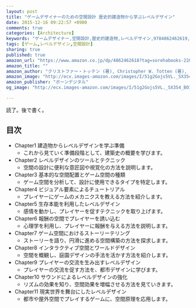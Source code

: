 ```yaml
---
layout: post
title: "ゲームデザイナーのための空間設計 歴史的建造物から学ぶレベルデザイン"
date: 2015-12-16 09:22:57 +0900
comments: true
categories: [Architecture]
keywords: "ゲームデザイナー,空間設計,歴史的建造物,レベルデザイン,9784862462619,4862462618"
tags: [ゲーム,レベルデザイン,空間設計]
sharing: true
published: true
amazon_url: "https://www.amazon.co.jp/dp/4862462618?tag=sorehabooks-22&camp=243&creative=1615&linkCode=as1&creativeASIN=4862462618&adid=04EF8TRJSYX0DMYFBR4S&"
amazon_title: ""
amazon_author: "クリストファー・トッテン (著), Christopher W. Totten (著), 渡邉 淳矢 (編集), 株式会社Bスプラウト (翻訳)"
amazon_image: "http://ecx.images-amazon.com/images/I/51g2Gojs5VL._SX354_BO1,SS300.jpg"
amazon_publisher: "ボーンデジタル"
og_image: "http://ecx.images-amazon.com/images/I/51g2Gojs5VL._SX354_BO1,SS300.jpg"

---
```


読了。後で書く。

<!-- more -->

## 目次

- Chapter1 建造物からレベルデザインを学ぶ準備
  - これから見ていく準備段階として、建築史の概要を学びます。
- Chapter2 レベルデザインのツールとテクニック
  - 空間の設計に便利な意匠図や視覚化の方法を説明します。
- Chapter3 基本的な空間配置とゲーム空間の種類
  - ゲーム空間を分析して、設計に使用できるタイプを特定します。
- Chapter4 ビジュアル要素によるチュートリアル
  - プレイヤーにゲームのメカニクスを教える方法を紹介します。
- Chapter5 生存本能を利用したレベルデザイン
  - 感情を動かし、プレイヤーを促すテクニックを取り上げます。
- Chapter6 報酬の空間でプレイヤーを誘い込む
  - 心理学を利用し、プレイヤーに報酬を与える方法を説明します。
- Chapter7 ゲーム空間におけるストーリーテリング
  - ストーリーを語り、円滑に進める空間構築の方法を探求します。
- Chapter8 インタラクティブ空間とワールドデザイン
  - 空間を概観し、庭園デザインの手法を活かす方法を紹介します。
- Chapter9 プレイヤーの交流を生み出すレベルデザイン
  - プレイヤーの交流を促す方法を、都市デザインに学びます。
- Chapter10 サウンドによるレベルデザインの強化
  - リズムの効果を知り、空間効果を増幅させる方法を見ていきます。
- Chapter11 現実世界を舞台にしたレベルデザイン
  - 都市や屋外空間でプレイするゲームに、空間原理を応用します。